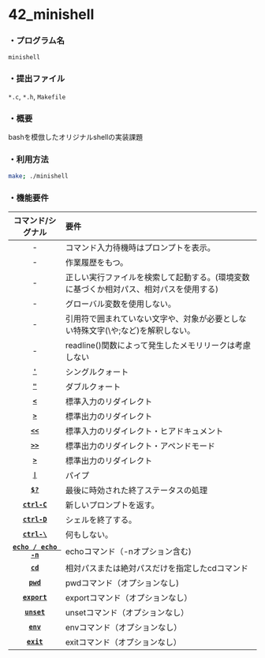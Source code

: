 # 42_minishell
### ・プログラム名
`minishell`
### ・提出ファイル
`*.c`, `*.h`, `Makefile`
### ・概要
bashを模倣したオリジナルshellの実装課題
### ・利用方法
```sh
make; ./minishell
```
### ・機能要件
|コマンド/シグナル|要件|
|:-:|:-|
|-|コマンド入力待機時はプロンプトを表示。|
|-|作業履歴をもつ。|
|-|正しい実行ファイルを検索して起動する。(環境変数に基づくか相対パス、相対パスを使用する)|
|-|グローバル変数を使用しない。|
|-|引用符で囲まれていない文字や、対象が必要としない特殊文字(\や;など)を解釈しない。|
|-|readline()関数によって発生したメモリリークは考慮しない|
|[**`'`**]()|シングルクォート|
|[**`"`**]()|ダブルクォート|
|[**`<`**]()|標準入力のリダイレクト|
|[**`>`**]()|標準出力のリダイレクト|
|[**`<<`**]()|標準入力のリダイレクト・ヒアドキュメント|
|[**`>>`**]()|標準出力のリダイレクト・アペンドモード|
|[**`>`**]()|標準出力のリダイレクト|
|[**`\|`**]()|パイプ|
|[**`$?`**]()|最後に時効された終了ステータスの処理
|[**`ctrl-C`**]()|新しいプロンプトを返す。|
|[**`ctrl-D`**]()|シェルを終了する。|
|[**`ctrl-\`**]()|何もしない。|
|[**`echo / echo -n`**]()|echoコマンド（-nオプション含む)|
|[**`cd`**]()|相対パスまたは絶対パスだけを指定したcdコマンド|
|[**`pwd`**]()|pwdコマンド（オプションなし)|
|[**`export`**]()|exportコマンド（オプションなし）|
|[**`unset`**]()|unsetコマンド（オプションなし）|
|[**`env`**]()|envコマンド（オプションなし）|
|[**`exit`**]()|exitコマンド（オプションなし）|
